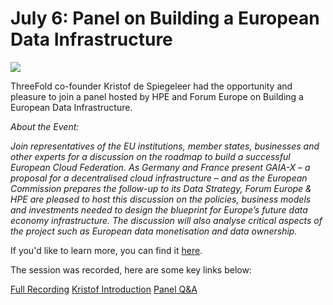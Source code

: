 # July 6: Panel on Building a European Data Infrastructure

![](threefold__eudata.png  )

ThreeFold co-founder Kristof de Spiegeleer had the opportunity and pleasure to join a panel hosted by HPE and Forum Europe on Building a European Data Infrastructure.

*About the Event:*

*Join representatives of the EU institutions, member states, businesses and other experts for a discussion on the roadmap to build a successful European Cloud Federation. As Germany and France present GAIA-X – a proposal for a decentralised cloud infrastructure – and as the European Commission prepares the follow-up to its Data Strategy, Forum Europe & HPE are pleased to host this discussion on the policies, business models and investments needed to design the blueprint for Europe’s future data economy infrastructure. The discussion will also analyse critical aspects of the project such as European data monetisation and data ownership.*

If you'd like to learn more, you can find it [here](https://eudigitalpublic.com/).

The session was recorded, here are some key links below:

[Full Recording](https://www.youtube.com/watch?v=YAob03gXcbU&feature=youtu.be)
[Kristof Introduction](https://youtu.be/YAob03gXcbU?t=2365)
[Panel Q&A](https://youtu.be/YAob03gXcbU?t=3333)